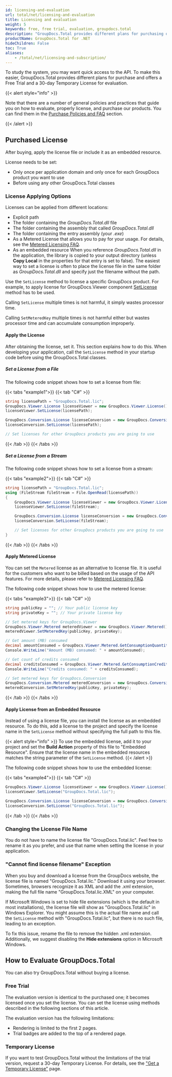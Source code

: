 ```yaml
---
id: licensing-and-evaluation
url: total/net/licensing-and-evaluation
title: Licensing and evaluation
weight: 5
keywords: free, free trial, evaluation, groupdocs.total
description: "GroupDocs.Total provides different plans for purchasing or offers a Free Trial and a 30-day Temporary License for evaluation."
productName: GroupDocs.Total for .NET
hideChildren: False
toc: True
aliases:
    - /total/net/licensing-and-subscription/
---
```

To study the system, you may want quick access to the API. To make this easier, GroupDocs.Total provides different plans for purchase and offers a Free Trial and a 30-day Temporary License for evaluation.

{{< alert style="info" >}}

Note that there are a number of general policies and practices that guide you on how to evaluate, properly license, and purchase our products. You can find them in the [Purchase Policies and FAQ](https://purchase.groupdocs.com/policies) section.

{{< /alert >}}

## Purchased License

After buying, apply the license file or include it as an embedded resource. 

License needs to be set:
- Only once per application domain and only once for each GroupDocs product you want to use
- Before using any other GroupDocs.Total classes
    
### License Applying Options

Licenses can be applied from different locations:

*   Explicit path
*   The folder containing the _GroupDocs.Total.dll_ file
*   The folder containing the assembly that called _GroupDocs.Total.dll_
*   The folder containing the entry assembly (your _.exe_)
*   As a Metered License that allows you to pay for your usage. For details, see the [Metered Licensing FAQ](https://purchase.groupdocs.com/faqs/licensing/metered/).
*   As an embedded resource
When you reference _GroupDocs.Total.dll_ in the application, the library is copied to your output directory (unless **Copy Local** in the properties for that entry is set to false). The easiest way to set a license is often to place the license file in the same folder as _GroupDocs.Total.dll_ and specify just the filename without the path.

Use the `SetLicense` method to license a specific GroupDocs product. For example, to apply license for GroupDocs.Viewer component [SetLicense](https://reference.groupdocs.com/viewer/net/groupdocs.viewer/license/setlicense/) method has to be used.

Calling `SetLicense` multiple times is not harmful, it simply wastes processor time.

Calling `SetMeteredKey` multiple times is not harmful either but wastes processor time and can accumulate consumption improperly.

#### Apply the License

After obtaining the license, set it. This section explains how to do this. When developing your application, call the `SetLicense` method in your startup code before using the GroupDocs.Total classes.

##### Set a License from a File

The following code snippet shows how to set a license from file:

{{< tabs "example1">}}
{{< tab "C#" >}}

```csharp
string licensePath = "GroupDocs.Total.lic";
GroupDocs.Viewer.License licenseViewer = new GroupDocs.Viewer.License();
licenseViewer.SetLicense(licensePath);

GroupDocs.Conversion.License licenseConversion = new GroupDocs.Conversion.License();
licenseConversion.SetLicense(licensePath);

// Set licenses for other GroupDocs products you are going to use

```

{{< /tab >}}
{{< /tabs >}}

##### Set a License from a Stream

The following code snippet shows how to set a license from a stream:

{{< tabs "example2">}}
{{< tab "C#" >}}

```csharp
string licensePath = "GroupDocs.Total.lic";
using (FileStream fileStream = File.OpenRead(licensePath))
{
    GroupDocs.Viewer.License licenseViewer = new GroupDocs.Viewer.License();
    licenseViewer.SetLicense(fileStream);

    GroupDocs.Conversion.License licenseConversion = new GroupDocs.Conversion.License();
    licenseConversion.SetLicense(fileStream);

    // Set licenses for other GroupDocs products you are going to use
}
```

{{< /tab >}}
{{< /tabs >}}

#### Apply Metered License

You can set the `Metered` license as an alternative to license file. It is useful for the customers who want to be billed based on the usage of the API features. For more details, please refer to [Metered Licensing FAQ](https://purchase.groupdocs.com/faqs/licensing/metered).

The following code snippet shows how to use the metered license:

{{< tabs "example3">}}
{{< tab "C#" >}}
```csharp
string publicKey = ""; // Your public license key
string privateKey = ""; // Your private license key

// Set metered keys for GroupDocs.Viewer
GroupDocs.Viewer.Metered meteredViewer = new GroupDocs.Viewer.Metered();
meteredViewer.SetMeteredKey(publicKey, privateKey);

// Get amount (MB) consumed
decimal amountConsumed = GroupDocs.Viewer.Metered.GetConsumptionQuantity();
Console.WriteLine("Amount (MB) consumed: " + amountConsumed);

// Get count of credits consumed
decimal creditsConsumed = GroupDocs.Viewer.Metered.GetConsumptionCredit();
Console.WriteLine("Credits consumed: " + creditsConsumed);

// Set metered keys for GroupDocs.Conversion
GroupDocs.Conversion.Metered meteredConversion = new GroupDocs.Conversion.Metered();
meteredConversion.SetMeteredKey(publicKey, privateKey);

```
{{< /tab >}}
{{< /tabs >}}

#### Apply License from an Embedded Resource

Instead of using a license file, you can install the license as an embedded resource. To do this, add a license to the project and specify the license name in the `SetLicense` method without specifying the full path to this file.

{{< alert style="info" >}}
To use the embedded license, add it to your project and set the **Build Action** property of this file to "Embedded Resource". Ensure that the license name in the embedded resources matches the string parameter of the `SetLicense` method.
{{< /alert >}}

The following code snippet shows how to use the embedded license:

{{< tabs "example4">}}
{{< tab "C#" >}}
```csharp
GroupDocs.Viewer.License licenseViewer = new GroupDocs.Viewer.License();
licenseViewer.SetLicense("GroupDocs.Total.lic");

GroupDocs.Conversion.License licenseConversion = new GroupDocs.Conversion.License();
licenseConversion.SetLicense("GroupDocs.Total.lic");
```
{{< /tab >}}
{{< /tabs >}}

### Changing the License File Name

You do not have to name the license file "GroupDocs.Total.lic". Feel free to rename it as you prefer, and use that name when setting the license in your application.

### "Cannot find license filename" Exception

When you buy and download a license from the GroupDocs website, the license file is named "GroupDocs.Total.lic." Download it using your browser. Sometimes, browsers recognize it as XML and add the .xml extension, making the full file name "GroupDocs.Total.lic.XML" on your computer.

If Microsoft Windows is set to hide file extensions (which is the default in most installations), the license file will show as "GroupDocs.Total.lic" in Windows Explorer. You might assume this is the actual file name and call the `SetLicense` method with "GroupDocs.Total.lic", but there is no such file, leading to an exception.

To fix this issue, rename the file to remove the hidden .xml extension. Additionally, we suggest disabling the **Hide extensions** option in Microsoft Windows.

## How to Evaluate GroupDocs.Total

You can also try GroupDocs.Total without buying a license.

### Free Trial

The evaluation version is identical to the purchased one; it becomes licensed once you set the license. You can set the license using methods described in the following sections of this article.

The evaluation version has the following limitations:

- Rendering is limited to the first 2 pages.
- Trial badges are added to the top of a rendered page.

### Temporary License

If you want to test GroupDocs.Total without the limitations of the trial version,   request a 30-day Temporary License. For details, see the ["Get a Temporary License"](https://purchase.groupdocs.com/temporary-license) page.
